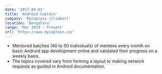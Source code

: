 ```yaml
---
date: '2017-04-01'
title: 'Android Captain'
company: 'MyCaptain (Climber)'
location: 'Bengaluru'
range: 'Mar 2019 - Present'
url: 'https://www.mycaptain.in/'
---
```


- Mentored batches (40 to 50 individuals) of mentees every month on basic Android app development online and validated their progress on a weekly basis.
- The topics covered vary from forming a layout to making network requests as guided in Android documentation.
